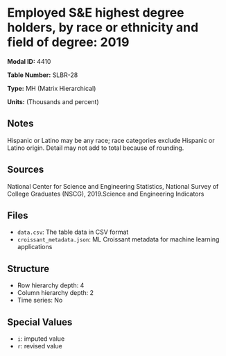 # Employed S&E highest degree holders, by race or ethnicity and field of degree: 2019

**Modal ID:** 4410

**Table Number:** SLBR-28

**Type:** MH (Matrix Hierarchical)

**Units:** (Thousands and percent)

## Notes

Hispanic or Latino may be any race; race categories exclude Hispanic or Latino origin. Detail may not add to total because of rounding.

## Sources

National Center for Science and Engineering Statistics, National Survey of College Graduates (NSCG), 2019.Science and Engineering Indicators

## Files

- `data.csv`: The table data in CSV format
- `croissant_metadata.json`: ML Croissant metadata for machine learning applications

## Structure

- Row hierarchy depth: 4
- Column hierarchy depth: 2
- Time series: No

## Special Values

- `i`: imputed value
- `r`: revised value
